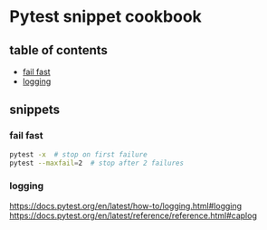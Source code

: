 # Pytest snippet cookbook

## table of contents

- [fail fast](#fail-fast)
- [logging](#logging)

## snippets

### fail fast

```sh
pytest -x  # stop on first failure
pytest --maxfail=2  # stop after 2 failures
```

### logging

https://docs.pytest.org/en/latest/how-to/logging.html#logging
https://docs.pytest.org/en/latest/reference/reference.html#caplog
